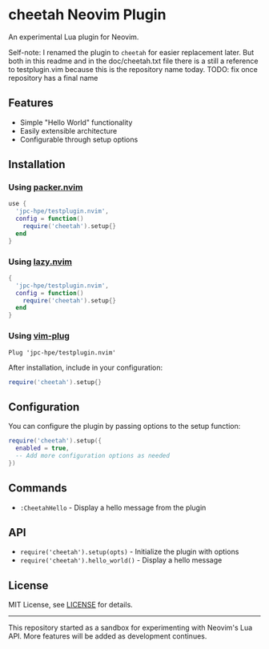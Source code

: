 # cheetah Neovim Plugin

An experimental Lua plugin for Neovim.

Self-note: I renamed the plugin to `cheetah` for easier replacement later. But both in this readme and in the doc/cheetah.txt file there is a still a reference to testplugin.vim because this is the repository name today.
TODO: fix once repository has a final name

## Features

- Simple "Hello World" functionality
- Easily extensible architecture
- Configurable through setup options

## Installation

### Using [packer.nvim](https://github.com/wbthomason/packer.nvim)

```lua
use {
  'jpc-hpe/testplugin.nvim',
  config = function()
    require('cheetah').setup{}
  end
}
```

### Using [lazy.nvim](https://github.com/folke/lazy.nvim)

```lua
{
  'jpc-hpe/testplugin.nvim',
  config = function()
    require('cheetah').setup{}
  end
}
```

### Using [vim-plug](https://github.com/junegunn/vim-plug)

```vim
Plug 'jpc-hpe/testplugin.nvim'
```

After installation, include in your configuration:
```lua
require('cheetah').setup{}
```

## Configuration

You can configure the plugin by passing options to the setup function:

```lua
require('cheetah').setup({
  enabled = true,
  -- Add more configuration options as needed
})
```

## Commands

- `:CheetahHello` - Display a hello message from the plugin

## API

- `require('cheetah').setup(opts)` - Initialize the plugin with options
- `require('cheetah').hello_world()` - Display a hello message

## License

MIT License, see [LICENSE](LICENSE) for details.

---

This repository started as a sandbox for experimenting with Neovim's Lua API. More features will be added as development continues.
